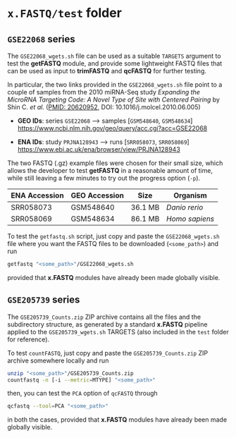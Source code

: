 # `x.FASTQ/test` folder

## `GSE22068` series
The `GSE22068_wgets.sh` file can be used as a suitable `TARGETS` argument to
test the __getFASTQ__ module, and provide some lightweight FASTQ files that can
be used as input to __trimFASTQ__ and __qcFASTQ__ for further testing.

In particular, the two links provided in the `GSE22068_wgets.sh` file point to a
couple of samples from the 2010 miRNA-Seq study *Expanding the MicroRNA
Targeting Code: A Novel Type of Site with Centered Pairing* by Shin C. *et al.*
([PMID: 20620952](https://pubmed.ncbi.nlm.nih.gov/20620952/),
DOI: 10.1016/j.molcel.2010.06.005)

* __GEO IDs__: series `GSE22068` --> samples [`GSM548640`, `GSM548634`]
    https://www.ncbi.nlm.nih.gov/geo/query/acc.cgi?acc=GSE22068

* __ENA IDs__: study `PRJNA128943` --> runs [`SRR058073`, `SRR058069`]
    https://www.ebi.ac.uk/ena/browser/view/PRJNA128943

The two FASTQ (.gz) example files were chosen for their small size, which allows
the developer to test __getFASTQ__ in a reasonable amount of time, while still
leaving a few minutes to try out the progress option (`-p`).

| ENA Accession | GEO Accession | Size    | Organism       |
| ------------- | ------------- |:-------:| -------------- |
| SRR058073     | GSM548640     | 36.1 MB | _Danio rerio_  |
| SRR058069     | GSM548634     | 86.1 MB | _Homo sapiens_ |

To test the `getfastq.sh` script, just copy and paste the `GSE22068_wgets.sh`
file where you want the FASTQ files to be downloaded (`<some_path>`) and run
```bash
getfastq "<some_path>"/GSE22068_wgets.sh
```
provided that __x.FASTQ__ modules have already been made globally visible.

## `GSE205739` series
The `GSE205739_Counts.zip` ZIP archive contains all the files and the
subdirectory structure, as generated by a standard __x.FASTQ__ pipeline applied
to the `GSE205739_wgets.sh` TARGETS (also included in the `test` folder for
reference).

To test `countFASTQ`, just copy and paste the `GSE205739_Counts.zip` ZIP archive
somewhere locally and run
```bash
unzip "<some_path>"/GSE205739_Counts.zip
countfastq -n [-i --metric=MTYPE] "<some_path>"
```
then, you can test the `PCA` option of `qcFASTQ` through
```bash
qcfastq --tool=PCA "<some_path>"
```
in both the cases, provided that __x.FASTQ__ modules have already been made 
globally visible.

